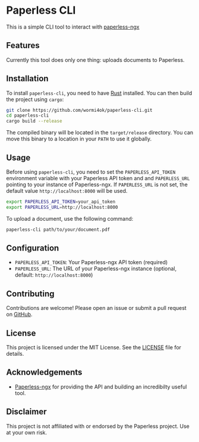 # Paperless CLI

This is a simple CLI tool to interact with [paperless-ngx](https://docs.paperless-ngx.com)

## Features

Currently this tool does only one thing: uploads documents to Paperless.

## Installation

To install `paperless-cli`, you need to have [Rust](https://www.rust-lang.org/) installed. You can then build the project using `cargo`:

```sh
git clone https://github.com/wormi4ok/paperless-cli.git
cd paperless-cli
cargo build --release
```

The compiled binary will be located in the `target/release` directory. You can move this binary to a location in your `PATH` to use it globally.

## Usage

Before using `paperless-cli`, you need to set the `PAPERLESS_API_TOKEN` environment variable with your Paperless API token and and `PAPERLESS_URL` pointing to your instance of Paperless-ngx.
If `PAPERLESS_URL` is not set, the default value `http://localhost:8000` will be used.

```sh
export PAPERLESS_API_TOKEN=your_api_token
export PAPERLESS_URL=http://localhost:8000
```

To upload a document, use the following command:

```sh
paperless-cli path/to/your/document.pdf
```

## Configuration

- `PAPERLESS_API_TOKEN`: Your Paperless-ngx API token (required)
- `PAPERLESS_URL`: The URL of your Paperless-ngx instance (optional, default: `http://localhost:8000`)

## Contributing

Contributions are welcome! Please open an issue or submit a pull request on [GitHub](https://github.com/wormi4ok/paperless-cli).

## License

This project is licensed under the MIT License. See the [LICENSE](LICENSE) file for details.

## Acknowledgements

- [Paperless-ngx](https://github.com/paperless-ngx/paperless-ngx) for providing the API and building an incredibilty useful tool.

## Disclaimer

This project is not affiliated with or endorsed by the Paperless project. Use at your own risk.
